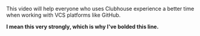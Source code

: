 This video will help everyone who uses Clubhouse experience a better time when working with VCS platforms like GitHub. 

**I mean this very strongly, which is why I've bolded this line.**